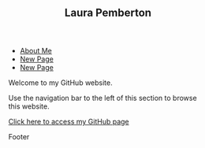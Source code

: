 <html lang="en">
<head>
<title>Laura Pemberton's Webpage</title>
<meta charset="utf-8">
<meta name="viewport" content="width=device-width, initial-scale=1">
<style>
* {
  box-sizing: border-box;
}

body {
  font-family: Arial, Helvetica, sans-serif;
}

/* Style the header */
header {
  background-color: #666;
  padding: 30px;
  text-align: center;
  font-size: 35px;
  color: white;
}

/* Create two columns/boxes that floats next to each other */
nav {
  float: left;
  width: 30%;
  height: 300px;
  background: #ccc;
  padding: 20px;
}

/* Style the list inside the menu */
nav ul {
  list-style-type: none;
  padding: 0;
}

article {
  float: left;
  padding: 20px;
  width: 70%;
  background-color: #f1f1f1;
  height: 300px; 
}

/* Clear floats after the columns */
section:after {
  content: "";
  display: table;
  clear: both;
}

/* Style the footer */
footer {
  background-color: #777;
  padding: 10px;
  text-align: center;
  color: white;
}

@media (max-width: 600px) {
  nav, article {
    width: 100%;
    height: auto;
  }
}
</style>
</head>
<body>


<header>
  <h2>Laura Pemberton</h2>
</header>

<section>
  <nav>
    <ul>
      <li><a href="aboutme.html">About Me</a></li>
      <li><a href="#">New Page</a></li>
      <li><a href="#">New Page</a></li>
    </ul>
  </nav>
  
  <article>
    <p>Welcome to my GitHub website.</p>
  <p> Use the navigation bar to the left of this section to browse this website.</p>
  <a href="https://github.com/LauraIsCool"> Click here to access my GitHub page</a>
  </article>
</section>

<footer>
  <p>Footer</p>
</footer>

</body>
</html>




